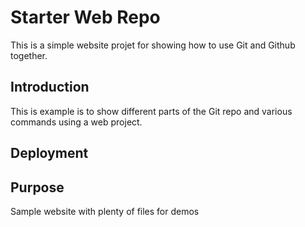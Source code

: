 # Starter Web Repo

This is a simple website projet for showing
how to use Git and Github together.

## Introduction

This is example is to show different parts
of the Git repo and various commands 
using a web project.

## Deployment

## Purpose

Sample website with plenty of files for demos